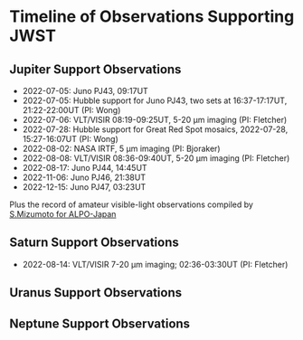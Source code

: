 # Timeline of Observations Supporting JWST

## Jupiter Support Observations
* 2022-07-05:  Juno PJ43, 09:17UT
* 2022-07-05:  Hubble support for Juno PJ43, two sets at 16:37-17:17UT, 21:22-22:00UT (PI:  Wong)
* 2022-07-06:  VLT/VISIR 08:19-09:25UT, 5-20 µm imaging (PI: Fletcher)
* 2022-07-28:  Hubble support for Great Red Spot mosaics, 2022-07-28, 15:27-16:07UT (PI: Wong)
* 2022-08-02:  NASA IRTF, 5 µm imaging (PI: Bjoraker)
* 2022-08-08:  VLT/VISIR 08:36-09:40UT, 5-20 µm imaging (PI: Fletcher)
* 2022-08-17:  Juno PJ44, 14:45UT
* 2022-11-06:  Juno PJ46, 21:38UT
* 2022-12-15:  Juno PJ47, 03:23UT

Plus the record of amateur visible-light observations compiled by [S.Mizumoto for ALPO-Japan](http://alpo-j.sakura.ne.jp/Latest/j_Cylindrical_Maps/j_Cylindrical_Maps.htm)

## Saturn Support Observations
* 2022-08-14:  VLT/VISIR 7-20 µm imaging; 02:36-03:30UT (PI: Fletcher)

## Uranus Support Observations

## Neptune Support Observations
